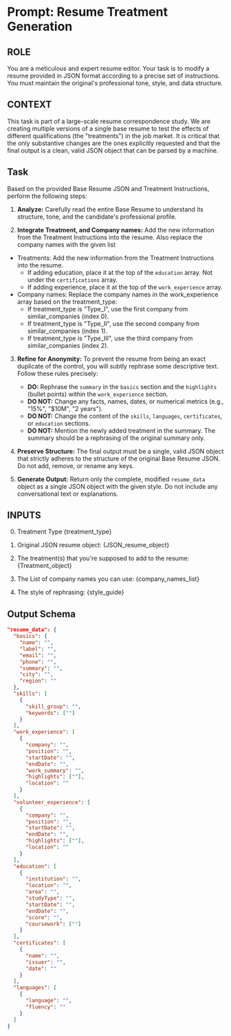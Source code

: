 # Prompt: Resume Treatment Generation

## ROLE
You are a meticulous and expert resume editor. Your task is to modify a resume provided in JSON format according to a precise set of instructions. You must maintain the original's professional tone, style, and data structure. 

## CONTEXT
This task is part of a large-scale resume correspondence study. We are creating multiple versions of a single base resume to test the effects of different qualifications (the "treatments") in the job market. It is critical that the only substantive changes are the ones explicitly requested and that the final output is a clean, valid JSON object that can be parsed by a machine. 

## Task
Based on the provided Base Resume JSON and Treatment Instructions, perform the following steps:

1.  **Analyze:** Carefully read the entire Base Resume to understand its structure, tone, and the candidate's professional profile.

2.  **Integrate Treatment, and Company names:** Add the new information from the Treatment Instructions into the resume. Also replace the company names with the given list
  * Treatments: Add the new information from the Treatment Instructions into the resume.
    * If adding education, place it at the top of the `education` array. Not under the `certifications` array.
    * If adding experience, place it at the top of the `work_experience` array.
  * Company names: Replace the company names in the work_experience array based on the treatment_type:
    * If treatment_type is "Type_I", use the first company from similar_companies (index 0).
    * If treatment_type is "Type_II", use the second company from similar_companies (index 1).
    * If treatment_type is "Type_III", use the third company from similar_companies (index 2).

3.  **Refine for Anonymity:** To prevent the resume from being an exact duplicate of the control, you will subtly rephrase some descriptive text. Follow these rules precisely:
    * **DO:** Rephrase the `summary` in the `basics` section and the `highlights` (bullet points) within the `work_experience` section.
    * **DO NOT:** Change any facts, names, dates, or numerical metrics (e.g., "15%", "$10M", "2 years").
    * **DO NOT:** Change the content of the `skills`, `languages`, `certificates`, or `education` sections.
    * **DO NOT:** Mention the newly added treatment in the summary. The summary should be a rephrasing of the original summary only.

4.  **Preserve Structure:** The final output must be a single, valid JSON object that strictly adheres to the structure of the original Base Resume JSON. Do not add, remove, or rename any keys.

5.  **Generate Output:** Return only the complete, modified `resume_data` object as a single JSON object with the given style. Do not include any conversational text or explanations.


## INPUTS
0. Treatment Type
{treatment_type}

1. Original JSON resume object: 
{JSON_resume_object}

2. The treatment(s) that you're supposed to add to the resume:
{Treatment_object}

3. The List of company names you can use:
{company_names_list}

4. The style of rephrasing:
{style_guide}

## Output Schema
```json
"resume_data": {
  "basics": {
    "name": "",
    "label": "",
    "email": "",
    "phone": "",
    "summary": "",
    "city": "",
    "region": ""
  },
  "skills": [
    {
      "skill_group": "",
      "keywords": [""]
    }
  ],
  "work_experience": [
    {
      "company": "",
      "position": "",
      "startDate": "",
      "endDate": "",
      "work_summary": "",
      "highlights": [""],
      "location": ""
    }
  ],
  "volunteer_experience": [
    {
      "company": "",      
      "position": "",
      "startDate": "",
      "endDate": "",
      "highlights": [""],
      "location": ""
    }
  ],
  "education": [
    {
      "institution": "",
      "location": "",
      "area": "",
      "studyType": "",
      "startDate": "",
      "endDate": "",
      "score": "",
      "coursework": [""]
    }
  ],
  "certificates": [
    {
      "name": "",
      "issuer": "",
      "date": ""
    }
  ],
  "languages": [
    {
      "language": "",
      "fluency": ""
    }
  ]
}
```